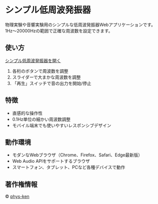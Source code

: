 # シンプル低周波発振器

物理実験や音響実験用のシンプルな低周波発振器Webアプリケーションです。
1Hz〜20000Hzの範囲で正確な周波数を設定できます。

## 使い方

[シンプル低周波発振器を開く](./teisyuha_buturikiso.html)

1. 各桁のボタンで周波数を調整
2. スライダーで大まかな周波数を調整
3. 「再生」スイッチで音の出力を開始/停止

## 特徴

- 直感的な操作性
- 0.1Hz単位の細かい周波数調整
- モバイル端末でも使いやすいレスポンシブデザイン

## 動作環境

- モダンなWebブラウザ（Chrome、Firefox、Safari、Edge最新版）
- Web Audio APIをサポートするブラウザ
- スマートフォン、タブレット、PCなど各種デバイスで動作

## 著作権情報

© [phys-ken](https://note.com/phys_ken)
